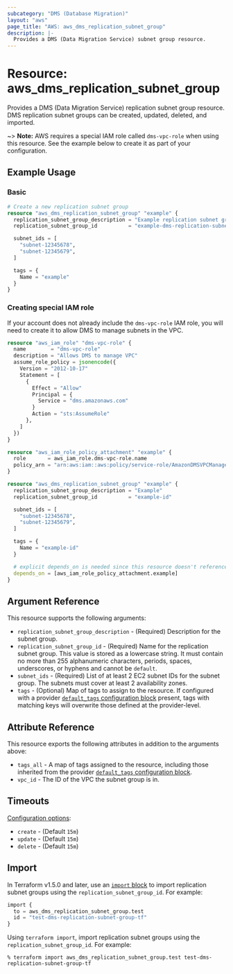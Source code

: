```yaml
---
subcategory: "DMS (Database Migration)"
layout: "aws"
page_title: "AWS: aws_dms_replication_subnet_group"
description: |-
  Provides a DMS (Data Migration Service) subnet group resource.
---
```


# Resource: aws_dms_replication_subnet_group

Provides a DMS (Data Migration Service) replication subnet group resource. DMS replication subnet groups can be created, updated, deleted, and imported.

~> **Note:** AWS requires a special IAM role called `dms-vpc-role` when using this resource. See the example below to create it as part of your configuration.

## Example Usage

### Basic

```terraform
# Create a new replication subnet group
resource "aws_dms_replication_subnet_group" "example" {
  replication_subnet_group_description = "Example replication subnet group"
  replication_subnet_group_id          = "example-dms-replication-subnet-group-tf"

  subnet_ids = [
    "subnet-12345678",
    "subnet-12345679",
  ]

  tags = {
    Name = "example"
  }
}
```

### Creating special IAM role

If your account does not already include the `dms-vpc-role` IAM role, you will need to create it to allow DMS to manage subnets in the VPC.

```terraform
resource "aws_iam_role" "dms-vpc-role" {
  name        = "dms-vpc-role"
  description = "Allows DMS to manage VPC"
  assume_role_policy = jsonencode({
    Version = "2012-10-17"
    Statement = [
      {
        Effect = "Allow"
        Principal = {
          Service = "dms.amazonaws.com"
        }
        Action = "sts:AssumeRole"
      },
    ]
  })
}

resource "aws_iam_role_policy_attachment" "example" {
  role       = aws_iam_role.dms-vpc-role.name
  policy_arn = "arn:aws:iam::aws:policy/service-role/AmazonDMSVPCManagementRole"
}

resource "aws_dms_replication_subnet_group" "example" {
  replication_subnet_group_description = "Example"
  replication_subnet_group_id          = "example-id"

  subnet_ids = [
    "subnet-12345678",
    "subnet-12345679",
  ]

  tags = {
    Name = "example-id"
  }

  # explicit depends_on is needed since this resource doesn't reference the role or policy attachment
  depends_on = [aws_iam_role_policy_attachment.example]
}
```

## Argument Reference

This resource supports the following arguments:

* `replication_subnet_group_description` - (Required) Description for the subnet group.
* `replication_subnet_group_id` - (Required) Name for the replication subnet group. This value is stored as a lowercase string. It must contain no more than 255 alphanumeric characters, periods, spaces, underscores, or hyphens and cannot be `default`.
* `subnet_ids` - (Required) List of at least 2 EC2 subnet IDs for the subnet group. The subnets must cover at least 2 availability zones.
* `tags` - (Optional) Map of tags to assign to the resource. If configured with a provider [`default_tags` configuration block](https://registry.terraform.io/providers/hashicorp/aws/latest/docs#default_tags-configuration-block) present, tags with matching keys will overwrite those defined at the provider-level.

## Attribute Reference

This resource exports the following attributes in addition to the arguments above:

* `tags_all` - A map of tags assigned to the resource, including those inherited from the provider [`default_tags` configuration block](https://registry.terraform.io/providers/hashicorp/aws/latest/docs#default_tags-configuration-block).
* `vpc_id` - The ID of the VPC the subnet group is in.

## Timeouts

[Configuration options](https://developer.hashicorp.com/terraform/language/resources/syntax#operation-timeouts):

- `create` - (Default `15m`)
- `update` - (Default `15m`)
- `delete` - (Default `15m`)

## Import

In Terraform v1.5.0 and later, use an [`import` block](https://developer.hashicorp.com/terraform/language/import) to import replication subnet groups using the `replication_subnet_group_id`. For example:

```terraform
import {
  to = aws_dms_replication_subnet_group.test
  id = "test-dms-replication-subnet-group-tf"
}
```

Using `terraform import`, import replication subnet groups using the `replication_subnet_group_id`. For example:

```console
% terraform import aws_dms_replication_subnet_group.test test-dms-replication-subnet-group-tf
```
